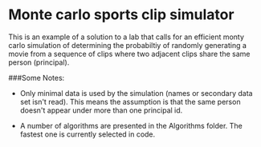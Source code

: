 # Monte carlo sports clip simulator

This is an example of a solution to a lab that calls for an efficient monty
carlo simulation of determining the probabiltiy of randomly generating 
a movie from a sequence of clips where two adjacent clips share the same 
person (principal).

###Some Notes:
* Only minimal data is used by the simulation (names or secondary 
data set isn't read). This means the assumption is 
that the same person doesn't appear under more than one principal id.

* A number of algorithms are presented in the Algorithms folder. The
fastest one is currently selected in code.
